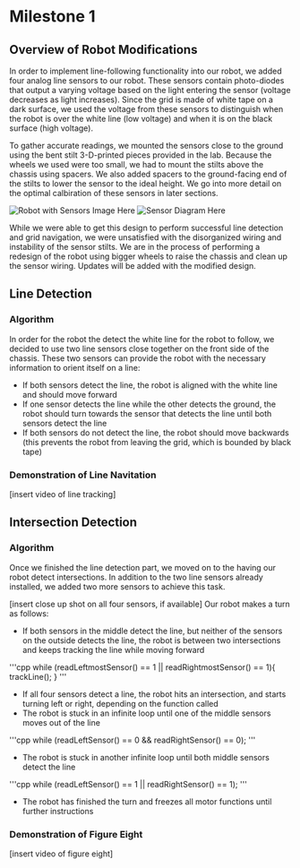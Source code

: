 #  Milestone 1

## Overview of Robot Modifications

In order to implement line-following functionality into our robot, we added four analog line sensors to our robot. These sensors contain photo-diodes that output a varying voltage based on the light entering the sensor (voltage decreases as light increases). Since the grid is made of white tape on a dark surface, we used the voltage from these sensors to distinguish when the robot is over the white line (low voltage) and when it is on the black surface (high voltage). 

To gather accurate readings, we mounted the sensors close to the ground using the bent stilt 3-D-printed pieces provided in the lab. Because the wheels we used were too small, we had to mount the stilts above the chassis using spacers. We also added spacers to the ground-facing end of the stilts to lower the sensor to the ideal height. We go into more detail on the optimal calbiration of these sensors in later sections. 

![Robot with Sensors Image Here]()
![Sensor Diagram Here]()

While we were able to get this design to perform successful line detection and grid navigation, we were unsatisfied with the disorganized wiring and instability of the sensor stilts. We are in the process of performing a redesign of the robot using bigger wheels to raise the chassis and clean up the sensor wiring. Updates will be added with the modified design. 

## Line Detection

### Algorithm
In order for the robot the detect the white line for the robot to follow, we decided to use two line sensors close together on the front side of the chassis. These two sensors can provide the robot with the necessary information to orient itself on a line:

* If both sensors detect the line, the robot is aligned with the white line and should move forward
* If one sensor detects the line while the other detects the ground, the robot should turn towards the sensor that detects the line until both sensors detect the line
* If both sensors do not detect the line, the robot should move backwards (this prevents the robot from leaving the grid, which is bounded by black tape)


### Demonstration of Line Navitation
[insert video of line tracking]
## Intersection Detection

### Algorithm
Once we finished the line detection part, we moved on to the having our robot detect intersections. In addition to the two line sensors already installed, we added two more sensors to achieve this task.

[insert close up shot on all four sensors, if available]
Our robot makes a turn as follows:

* If both sensors in the middle detect the line, but neither of the sensors on the outside detects the line, the robot is between two intersections and keeps tracking the line while moving forward

'''cpp
  while (readLeftmostSensor() == 1 || readRightmostSensor() == 1){
    trackLine();
  }
'''

* If all four sensors detect a line, the robot hits an intersection, and starts turning left or right, depending on the function called
* The robot is stuck in an infinite loop until one of the middle sensors moves out of the line

'''cpp
  while (readLeftSensor() == 0 && readRightSensor() == 0);
'''

* The robot is stuck in another infinite loop until both middle sensors detect the line

'''cpp
  while (readLeftSensor() == 1 || readRightSensor() == 1);
'''

* The robot has finished the turn and freezes all motor functions until further instructions
### Demonstration of Figure Eight
[insert video of figure eight]

